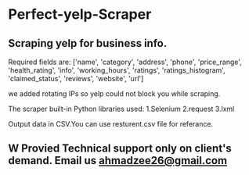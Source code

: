 # Perfect-yelp-Scraper

## Scraping yelp for business info.

Required fields are:
 ['name', 'category', 'address', 'phone', 'price_range', 'health_rating', 'info',
 'working_hours', 'ratings',
'ratings_histogram', 'claimed_status', 'reviews', 'website', 'url']

we added rotating IPs so yelp could not block you while scraping.

The scraper built-in Python
libraries used:
1.Selenium
2.request
3.lxml

Output data in CSV.You can use resturent.csv file for referance.


## W Provied Technical support only on client's demand. Email us ahmadzee26@gmail.com
